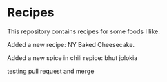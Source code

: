# Recipes

This repository contains recipes for some foods I like.

Added a new recipe: NY Baked Cheesecake.

Added a new spice in chili repice: bhut jolokia

testing pull request and merge
